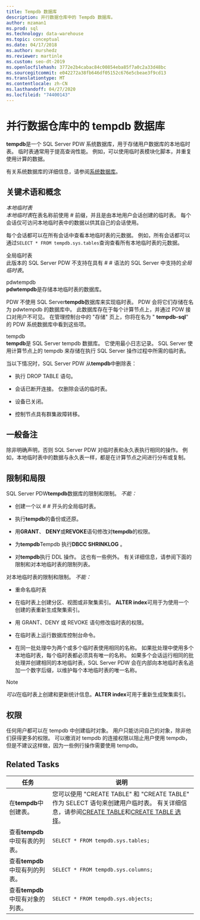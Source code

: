 ```yaml
---
title: Tempdb 数据库
description: 并行数据仓库中的 Tempdb 数据库。
author: mzaman1
ms.prod: sql
ms.technology: data-warehouse
ms.topic: conceptual
ms.date: 04/17/2018
ms.author: murshedz
ms.reviewer: martinle
ms.custom: seo-dt-2019
ms.openlocfilehash: 3772e2b4cabac84c00854eba85f7a0c2a33d48bc
ms.sourcegitcommit: e042272a38fb646df05152c676e5cbeae3f9cd13
ms.translationtype: MT
ms.contentlocale: zh-CN
ms.lasthandoff: 04/27/2020
ms.locfileid: "74400143"
---
```

# <a name="tempdb-database-in-parallel-data-warehouse"></a>并行数据仓库中的 tempdb 数据库
**tempdb**是一个 SQL Server PDW 系统数据库，用于存储用户数据库的本地临时表。 临时表通常用于提高查询性能。 例如，可以使用临时表模块化脚本，并重复使用计算的数据。  
  
有关系统数据库的详细信息，请参阅[系统数据库](system-databases.md)。  
  
## <a name="key-terms-and-concepts"></a><a name="Basics"></a>关键术语和概念  
*本地临时表*  
*本地临时表*在表名称前使用 # 前缀，并且是由本地用户会话创建的临时表。 每个会话仅可访问本地临时表中的数据以供其自己的会话使用。  
  
每个会话都可以在所有会话中查看本地临时表的元数据。 例如，所有会话都可以通过`SELECT * FROM tempdb.sys.tables`查询查看所有本地临时表的元数据。  
  
全局临时表  
此版本的 SQL Server PDW 不支持在具有 # # 语法的 SQL Server 中支持的*全局临时表*。  
  
pdwtempdb  
**pdwtempdb**是存储本地临时表的数据库。  
  
PDW 不使用 SQL Server**tempdb**数据库来实现临时表。 PDW 会将它们存储在名为 pdwtempdb 的数据库中。 此数据库存在于每个计算节点上，并通过 PDW 接口对用户不可见。 在管理控制台中的 "存储" 页上，你将在名为 " **tempdb-sql**" 的 PDW 系统数据库中看到这些项。  
  
tempdb  
**tempdb**是 SQL Server tempdb 数据库。 它使用最小日志记录。 SQL Server 使用计算节点上的 tempdb 来存储在执行 SQL Server 操作过程中所需的临时表。  
  
当以下情况时，SQL Server PDW 从**tempdb**中删除表：  
  
-   执行 DROP TABLE 语句。  
  
-   会话已断开连接。 仅删除会话的临时表。  
  
-   设备已关闭。  
  
-   控制节点具有群集故障转移。  
  
## <a name="general-remarks"></a>一般备注  
除非明确声明，否则 SQL Server PDW 对临时表和永久表执行相同的操作。 例如，本地临时表中的数据与永久表一样，都是在计算节点之间进行分布或复制。  
  
## <a name="limitations-and-restrictions"></a><a name="LimitationsRestrictions"></a>限制和局限  
SQL Server PDW**tempdb**数据库的限制和限制。 *不能：*  
  
-   创建一个以 # # 开头的全局临时表。  
  
-   执行**tempdb**的备份或还原。  
  
-   用**GRANT**、 **DENY**或**REVOKE**语句修改对**tempdb**的权限。  
  
-   为**tempdb**Tempdb 执行**DBCC SHRINKLOG** 。  
  
-   对**tempdb**执行 DDL 操作。 这也有一些例外。 有关详细信息，请参阅下面的限制和对本地临时表的限制列表。  
  
对本地临时表的限制和限制。 *不能：*  
  
-   重命名临时表  
  
-   在临时表上创建分区、视图或非聚集索引。 **ALTER index**可用于为使用一个创建的表重新生成聚集索引。  
  
-   用 GRANT、DENY 或 REVOKE 语句修改临时表的权限。  
  
-   在临时表上运行数据库控制台命令。  
  
-   在同一批处理中为两个或多个临时表使用相同的名称。 如果批处理中使用多个本地临时表，每个临时表都必须具有唯一的名称。 如果多个会话运行相同的批处理并创建相同的本地临时表，SQL Server PDW 会在内部向本地临时表名追加一个数字后缀，以维护每个本地临时表的唯一名称。  
  
> [!NOTE]  
> *可以*在临时表上创建和更新统计信息。**ALTER index**可用于重新生成聚集索引。  
  
## <a name="permissions"></a>权限  
任何用户都可以在 tempdb 中创建临时对象。 用户只能访问自己的对象，除非他们获得更多的权限。 可以撤消对 tempdb 的连接权限以阻止用户使用 tempdb，但是不建议这样做，因为一些例行操作需要使用 tempdb。  
  
## <a name="related-tasks"></a><a name="RelatedTasks"></a>Related Tasks  
  
|任务|说明|  
|---------|---------------|  
|在**tempdb**中创建表。|您可以使用 "CREATE TABLE" 和 "CREATE TABLE" 作为 SELECT 语句来创建用户临时表。 有关详细信息，请参阅[CREATE TABLE](../t-sql/statements/create-table-azure-sql-data-warehouse.md)和[CREATE TABLE 选择](../t-sql/statements/create-table-as-select-azure-sql-data-warehouse.md)。|  
|查看**tempdb**中现有表的列表。|`SELECT * FROM tempdb.sys.tables;`|  
|查看**tempdb**中现有列的列表。|`SELECT * FROM tempdb.sys.columns;`|  
|查看**tempdb**中现有对象的列表。|`SELECT * FROM tempdb.sys.objects;`|  
  
<!-- MISSING LINKS 
## See Also  
[Common Metadata Query Examples &#40;SQL Server PDW&#41;](../sqlpdw/common-metadata-query-examples-sql-server-pdw.md)  
-->
  
